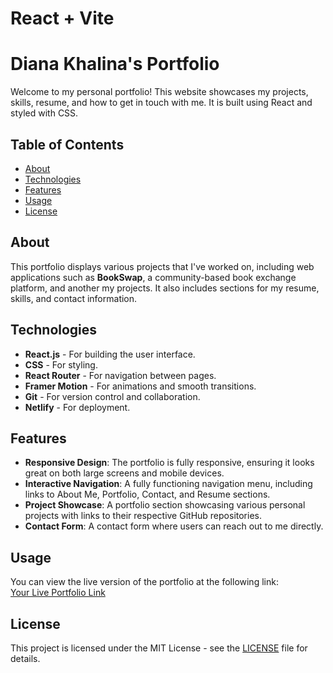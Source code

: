 # React + Vite

# Diana Khalina's Portfolio

Welcome to my personal portfolio! This website showcases my projects, skills, resume, and how to get in touch with me. It is built using React and styled with CSS.

## Table of Contents

- [About](#about)
- [Technologies](#technologies)
- [Features](#features)
- [Usage](#usage)
- [License](#license)


## About

This portfolio displays various projects that I've worked on, including web applications such as **BookSwap**, a community-based book exchange platform, and another my projects. It also includes sections for my resume, skills, and contact information.

## Technologies

- **React.js** - For building the user interface.
- **CSS** - For styling.
- **React Router** - For navigation between pages.
- **Framer Motion** - For animations and smooth transitions.
- **Git** - For version control and collaboration.
- **Netlify** - For deployment.

## Features

- **Responsive Design**: The portfolio is fully responsive, ensuring it looks great on both large screens and mobile devices.
- **Interactive Navigation**: A fully functioning navigation menu, including links to About Me, Portfolio, Contact, and Resume sections.
- **Project Showcase**: A portfolio section showcasing various personal projects with links to their respective GitHub repositories.
- **Contact Form**: A contact form where users can reach out to me directly.

## Usage

You can view the live version of the portfolio at the following link:  
[Your Live Portfolio Link](https://spontaneous-pithivier-ac4258.netlify.app/portfolio)  

## License

This project is licensed under the MIT License - see the [LICENSE](LICENSE) file for details.
